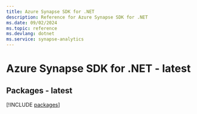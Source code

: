 ```yaml
---
title: Azure Synapse SDK for .NET
description: Reference for Azure Synapse SDK for .NET
ms.date: 09/02/2024
ms.topic: reference
ms.devlang: dotnet
ms.service: synapse-analytics
---
```

# Azure Synapse SDK for .NET - latest
## Packages - latest
[!INCLUDE [packages](synapse-index.md)]